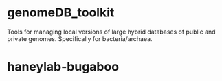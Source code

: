 # genomeDB_toolkit
Tools for managing local versions of large hybrid databases of public and private genomes.  Specifically for bacteria/archaea.
# haneylab-bugaboo
